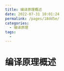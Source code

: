 ```yaml
---
title: 编译原理概述
date: 2022-07-31 10:01:24
permalink: /pages/18dd5e/
categories:
  - 编译原理
tags:
  - 
---
```

# 编译原理概述

